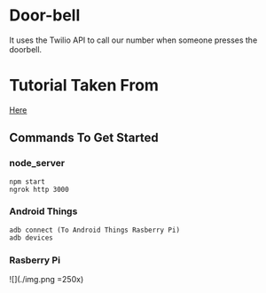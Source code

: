 # Door-bell
It uses the Twilio API to call our number when someone presses the doorbell.

# Tutorial Taken From 
[Here](https://www.twilio.com/blog/2017/06/build-a-smart-doorbell-with-twilio-and-android-things.html)

## Commands To Get Started 
### node_server
```
npm start
ngrok http 3000
```
### Android Things
```
adb connect (To Android Things Rasberry Pi)
adb devices 
```

### Rasberry Pi 
![](./img.png =250x)
